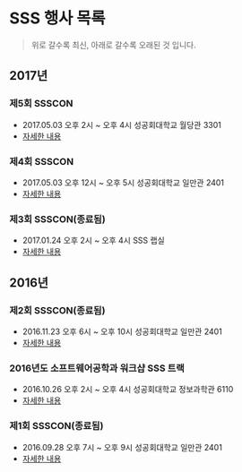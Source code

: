 # SSS 행사 목록

> 위로 갈수록 최신, 아래로 갈수록 오래된 것 입니다.

## 2017년

### 제5회 SSSCON
- 2017.05.03 오후 2시 ~ 오후 4시 성공회대학교 월당관 3301
- [자세한 내용](ssscon5th.md)

### 제4회 SSSCON
- 2017.05.03 오후 12시 ~ 오후 5시 성공회대학교 일만관 2401
- [자세한 내용](ssscon4th.md)

### 제3회 SSSCON(종료됨)
- 2017.01.24 오후 2시 ~ 오후 4시 SSS 랩실
- [자세한 내용](ssscon3rd.md)

## 2016년

### 제2회 SSSCON(종료됨)
- 2016.11.23 오후 6시 ~ 오후 10시 성공회대학교 일만관 2401
- [자세한 내용](ssscon2nd.md)

### 2016년도 소프트웨어공학과 워크샵 SSS 트랙
- 2016.10.26 오후 2시 ~ 오후 4시 성공회대학교 정보과학관 6110
- [자세한 내용](softworkshop2016ssstrack.md)

### 제1회 SSSCON(종료됨)
- 2016.09.28 오후 7시 ~ 오후 9시 성공회대학교 일만관 2401
- [자세한 내용](ssscon1st.md)
